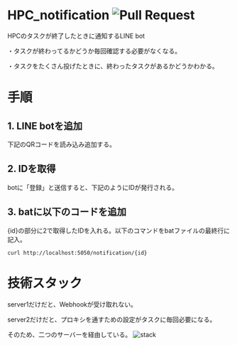 # HPC_notification ![Pull Request](https://img.shields.io/badge/Pull%20Requests-Welcome-brightgreen)
HPCのタスクが終了したときに通知するLINE bot

・タスクが終わってるかどうか毎回確認する必要がなくなる。

・タスクをたくさん投げたときに、終わったタスクがあるかどうかわかる。

# 手順
## 1. LINE botを追加
下記のQRコードを読み込み追加する。

## 2. IDを取得
botに「登録」と送信すると、下記のようにIDが発行される。

## 3. batに以下のコードを追加
{id}の部分に2で取得したIDを入れる。以下のコマンドをbatファイルの最終行に記入。
```
curl http://localhost:5050/notification/{id}
```

# 技術スタック
server1だけだと、Webhookが受け取れない。

server2だけだと、プロキシを通すための設定がタスクに毎回必要になる。

そのため、二つのサーバーを経由している。
![stack](https://user-images.githubusercontent.com/77223796/229420309-ca8b3244-e61e-405c-af9a-04e21020dc82.png)
